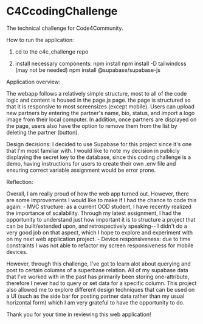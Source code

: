# C4CcodingChallenge
The technical challenge for Code4Community.

How to run the application: 
1. cd to the c4c_challenge repo

2. install necessary components:
    npm install
    npm install -D tailwindcss (may not be needed)
    npm install @supabase/supabase-js


Application overview:

The webapp follows a relatively simple structure, most to all of the code logic and content is housed in the page.js page. the page is structured so that it is 
responsive to most screensizes (except mobile). Users can upload new partners by entering the partner's name, bio, status, and import a logo image from their local computer.
In addition, once partners are displayed on the page, users also have the option to remove them from the list by deleting the partner (button).

Design decisions:
I decided to use Supabase for this project since it's one that I'm most familiar with. I would like to note my decision in publicly displaying the secret key to the database, 
since this coding challenge is a demo, having instructions for users to create their own .env file and ensuring correct variable assignment would be error prone. 

Reflection: 

Overall, I am really proud of how the web app turned out. However, there are some improvements I would like to make if I had the chance to code this again:
    - MVC structure: as a current OOD student, I have recently realized the importance of scalability. Through my latest assignment, I had the opportunity to understand
        just how important it is to structure a project that can be built/extended upon, and retrospectively speaking-- I didn't do a very good job on that aspect, which 
        I hope to explore and experiment with on my next web application project.
    - Device responsiveness: due to time constraints I was not able to refactor my screen responsiveness for mobile devices. 

However, through this challenge, I've got to learn alot about querying and post to certain columns of a superbase relation. All of my supabase data that I've worked with in the past has primarily been storing one-attribute, therefore I never had to query or set data for a specific column. This project also allowed me to explore different design techniques that can be used on a UI (such as the side bar for posting partner data rather than my usual horizontal form) which I am very grateful to have the opportunity to do. 

Thank you for your time in reviewing this web application! 

